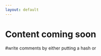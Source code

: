 ```yaml
---
layout: default
---
```


# Content coming soon
#write comments by either putting a hash or 
<!--by writing like this, this awwow system is also a comment, I think>